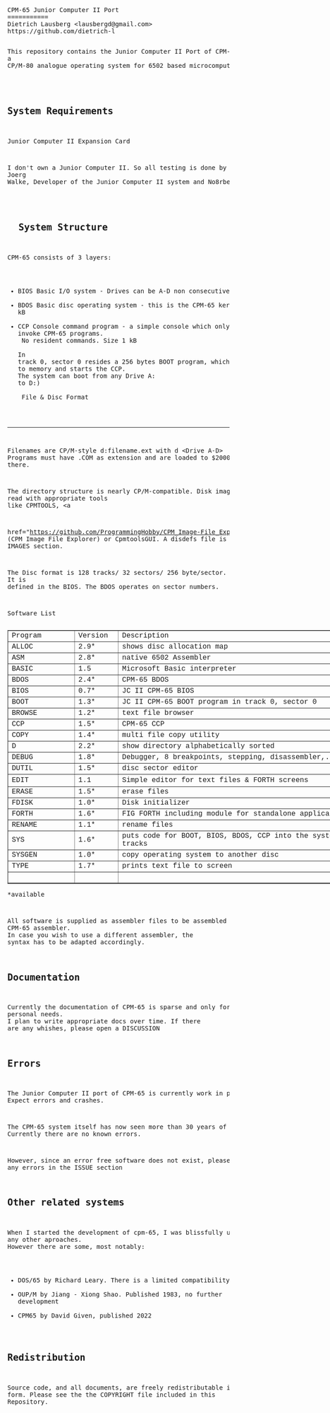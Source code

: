 <html>
  <head>
    <meta http-equiv="content-type" content="text/html; charset=windows-1252">
    <link rel="alternate stylesheet" type="text/css" href="resource://gre-resources/plaintext.css">
  </head>
  <body>
    <pre>CPM-65 Junior Computer II Port
===========
Dietrich Lausberg &lt;lausbergd@gmail.com&gt;
https://github.com/dietrich-l

This repository contains the Junior Computer II Port of CPM-65, <br>a CP/M-80 analogue operating system for 6502 based microcomputers

<br>System Requirements
--------------------------
Junior Computer II
Expansion Card


I don't own a Junior Computer II. So all testing is done by <br>Joerg Walke, Developer of the Junior Computer II system and No8rbert J.

<br>&nbsp; System Structure
--------------------
CPM-65 consists of 3 layers:
- BIOS Basic I/O system - Drives can be A-D non consecutive. 
- BDOS Basic disc operating system - this is the CPM-65 kernal. Size 2 kB
- CCP Console command program - a simple console which only allows to invoke CPM-65 programs. <br>      No resident commands. Size 1 kB<br><br>In track 0, sector 0 resides a 256 bytes BOOT program, which loads CPM-65 to memory and starts the CCP. <br>The system can boot from any Drive A: to D:)<br><br>&nbsp;File &amp; Disc Format
----------------------
Filenames are CP/M-style d:filename.ext with d &lt;Drive A-D&gt;
Programs must have .COM as extension and are loaded to $2000 and started there.

The directory structure is nearly CP/M-compatible. Disk images can be read with appropriate  tools <br>like CPMTOOLS, <a
href="https://github.com/ProgrammingHobby/CPM_Image-File_Explorer">CIFE (CPM Image File Explorer)</a> or CpmtoolsGUI. A disdefs file is in the IMAGES section. 

The Disc format is 128 tracks/ 32 sectors/ 256 byte/sector. <br>It is defined in the BIOS. The BDOS operates on sector numbers. 

Software List
</pre><a title="CIFE" a="">
      <table style="width: 809px;" border="1">
        <tbody>
          <tr>
            <td style="width: 140.383px;"><span style="font-family: Courier New,Courier,monospace;">Program<br>
              </span></td>
            <td style="margin-left: 90px; width: 83.65px;"><span style="font-family: Courier New,Courier,monospace;">Version<br>
              </span></td>
            <td style="width: 575px; margin-left: -100px;"><span style="font-family: Courier New,Courier,monospace;">Description<br>
              </span></td>
          </tr>
          <tr>
            <td><span style="font-family: Courier New,Courier,monospace;">ALLOC<br>
              </span></td>
            <td><span style="font-family: Courier New,Courier,monospace;">2.9*<br>
              </span></td>
            <td><span style="font-family: Courier New,Courier,monospace;">shows
                disc allocation map<br>
              </span></td>
          </tr>
          <tr>
            <td><span style="font-family: Courier New,Courier,monospace;">ASM<br>
              </span></td>
            <td><span style="font-family: Courier New,Courier,monospace;">2.8*<br>
              </span></td>
            <td><span style="font-family: Courier New,Courier,monospace;">native
                6502 Assembler<br>
              </span></td>
          </tr>
          <tr>
            <td><span style="font-family: Courier New,Courier,monospace;">BASIC<br>
              </span></td>
            <td><span style="font-family: Courier New,Courier,monospace;">1.5<br>
              </span></td>
            <td><span style="font-family: Courier New,Courier,monospace;">Microsoft
                Basic interpreter<br>
              </span></td>
          </tr>
          <tr>
            <td><span style="font-family: Courier New,Courier,monospace;">BDOS<br>
              </span></td>
            <td><span style="font-family: Courier New,Courier,monospace;">2.4*<br>
              </span></td>
            <td><span style="font-family: Courier New,Courier,monospace;">CPM-65
                BDOS<br>
              </span></td>
          </tr>
          <tr>
            <td><span style="font-family: Courier New,Courier,monospace;">BIOS<br>
              </span></td>
            <td><span style="font-family: Courier New,Courier,monospace;">0.7*<br>
              </span></td>
            <td><span style="font-family: Courier New,Courier,monospace;">JC II
                CPM-65 BIOS</span></td>
          </tr>
          <tr>
            <td><span style="font-family: Courier New,Courier,monospace;">BOOT<br>
              </span></td>
            <td><span style="font-family: Courier New,Courier,monospace;">1.3*<br>
              </span></td>
            <td><span style="font-family: Courier New,Courier,monospace;">JC II
                CPM-65 BOOT program in track 0, sector 0<br>
              </span></td>
          </tr>
          <tr>
            <td><span style="font-family: Courier New,Courier,monospace;">BROWSE<br>
              </span></td>
            <td><span style="font-family: Courier New,Courier,monospace;">1.2*<br>
              </span></td>
            <td><span style="font-family: Courier New,Courier,monospace;">text
                file browser<br>
              </span></td>
          </tr>
          <tr>
            <td><span style="font-family: Courier New,Courier,monospace;">CCP<br>
              </span></td>
            <td><span style="font-family: Courier New,Courier,monospace;">1.5*<br>
              </span></td>
            <td><span style="font-family: Courier New,Courier,monospace;">CPM-65
                CCP<br>
              </span></td>
          </tr>
          <tr>
            <td><span style="font-family: Courier New,Courier,monospace;">COPY<br>
              </span></td>
            <td><span style="font-family: Courier New,Courier,monospace;">1.4*<br>
              </span></td>
            <td><span style="font-family: Courier New,Courier,monospace;">multi
                file copy utility<br>
              </span></td>
          </tr>
          <tr>
            <td><span style="font-family: Courier New,Courier,monospace;">D<br>
              </span></td>
            <td><span style="font-family: Courier New,Courier,monospace;">2.2*<br>
              </span></td>
            <td><span style="font-family: Courier New,Courier,monospace;">show
                directory alphabetically sorted<br>
              </span></td>
          </tr>
          <tr>
            <td><span style="font-family: Courier New,Courier,monospace;">DEBUG<br>
              </span></td>
            <td><span style="font-family: Courier New,Courier,monospace;">1.8*<br>
              </span></td>
            <td><span style="font-family: Courier New,Courier,monospace;">Debugger,
                8 breakpoints, stepping, disassembler,...<br>
              </span></td>
          </tr>
          <tr>
            <td><span style="font-family: Courier New,Courier,monospace;">DUTIL<br>
              </span></td>
            <td><span style="font-family: Courier New,Courier,monospace;">1.5*<br>
              </span></td>
            <td><span style="font-family: Courier New,Courier,monospace;">disc
                sector editor<br>
              </span></td>
          </tr>
          <tr>
            <td style="height: 28.8167px;"><span style="font-family: Courier New,Courier,monospace;">EDIT<br>
              </span></td>
            <td><span style="font-family: Courier New,Courier,monospace;">1.1<br>
              </span></td>
            <td><span style="font-family: Courier New,Courier,monospace;">Simple
                editor for text files &amp; FORTH screens<br>
              </span></td>
          </tr>
          <tr>
            <td><span style="font-family: Courier New,Courier,monospace;">ERASE<br>
              </span></td>
            <td><span style="font-family: Courier New,Courier,monospace;">1.5*<br>
              </span></td>
            <td><span style="font-family: Courier New,Courier,monospace;">erase
                files<br>
              </span></td>
          </tr>
          <tr>
            <td><span style="font-family: Courier New,Courier,monospace;">FDISK<br>
              </span></td>
            <td><span style="font-family: Courier New,Courier,monospace;">1.0*<br>
              </span></td>
            <td><span style="font-family: Courier New,Courier,monospace;">Disk
                initializer<br>
              </span></td>
          </tr>
          <tr>
            <td><span style="font-family: Courier New,Courier,monospace;">FORTH<br>
              </span></td>
            <td><span style="font-family: Courier New,Courier,monospace;">1.6*<br>
              </span></td>
            <td><span style="font-family: Courier New,Courier,monospace;">FIG
                FORTH including module for standalone applications<br>
              </span></td>
          </tr>
          <tr>
            <td><span style="font-family: Courier New,Courier,monospace;">RENAME<br>
              </span></td>
            <td><span style="font-family: Courier New,Courier,monospace;">1.1*<br>
              </span></td>
            <td><span style="font-family: Courier New,Courier,monospace;">rename
                files<br>
              </span></td>
          </tr>
          <tr>
            <td><span style="font-family: Courier New,Courier,monospace;">SYS<br>
              </span></td>
            <td><span style="font-family: Courier New,Courier,monospace;">1.6*<br>
              </span></td>
            <td><span style="font-family: Courier New,Courier,monospace;">puts
                code for BOOT, BIOS, BDOS, CCP into the system tracks<br>
              </span></td>
          </tr>
          <tr>
            <td><span style="font-family: Courier New,Courier,monospace;">SYSGEN<br>
              </span></td>
            <td><span style="font-family: Courier New,Courier,monospace;">1.0*<br>
              </span></td>
            <td><span style="font-family: Courier New,Courier,monospace;">copy
                operating system to another disc<br>
              </span></td>
          </tr>
          <tr>
            <td><span style="font-family: Courier New,Courier,monospace;">TYPE<br>
              </span></td>
            <td><span style="font-family: Courier New,Courier,monospace;">1.7*<br>
              </span></td>
            <td><span style="font-family: Courier New,Courier,monospace;">prints
                text file to screen<br>
              </span></td>
          </tr>
          <tr>
            <td><span style="font-family: Courier New,Courier,monospace;"><br>
              </span></td>
            <td><span style="font-family: Courier New,Courier,monospace;"><br>
              </span></td>
            <td><span style="font-family: Courier New,Courier,monospace;"><br>
              </span></td>
          </tr>
        </tbody>
      </table>
      <pre>*available

All software is supplied as assembler files to be assembled with the CPM-65 assembler. <br>In case you wish to use a different assembler, the syntax has to be adapted accordingly.

Documentation
--------------------
Currently the documentation of CPM-65 is sparse and only for my personal needs. <br>I plan to write appropriate docs over time. If there are any whishes, please open a DISCUSSION

Errors
--------------------
The Junior Computer II port of CPM-65 is currently work in progress. Expect errors and crashes.

The CPM-65 system itself has now seen more than 30 years of service. Currently there are no known errors. 

However, since an error free software does not exist, please report any errors in the ISSUE section

Other related systems
---------------------
When I started the development of cpm-65, I was blissfully unaware of any other aproaches. <br>However there are some, most notably:
- DOS/65 by Richard Leary. There is a limited compatibility
- OUP/M  by Jiang - Xiong Shao. Published 1983, no further development
- CPM65 by David Given, published 2022


Redistribution
--------------
Source code, and all documents, are freely redistributable in
any form. Please see the the COPYRIGHT file included in this
Repository.</pre>
    </a>
  </body>
</html>
